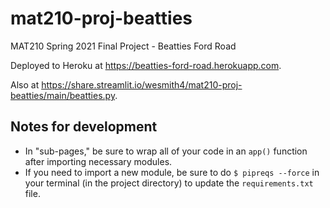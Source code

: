 # mat210-proj-beatties
MAT210 Spring 2021 Final Project - Beatties Ford Road

Deployed to Heroku at https://beatties-ford-road.herokuapp.com.

Also at https://share.streamlit.io/wesmith4/mat210-proj-beatties/main/beatties.py.

## Notes for development
* In "sub-pages," be sure to wrap all of your code in an `app()` function after importing necessary modules.
* If you need to import a new module, be sure to do `$ pipreqs --force` in your terminal (in the project directory) to update the `requirements.txt` file.
